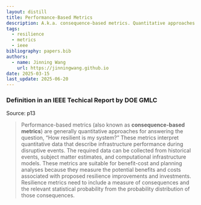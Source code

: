 ```yaml
---
layout: distill
title: Performance-Based Metrics
description: A.k.a. consequence-based metrics. Quantitative approaches for assessing system resilience.
tags:
  - resilience
  - metrics
  - ieee
bibliography: papers.bib
authors:
  - name: Jinning Wang
    url: https://jinningwang.github.io
date: 2025-03-15
last_update: 2025-06-20
---
```


### Definition in an IEEE Techical Report by DOE GMLC

Source: <d-cite key="chiu2020resilience"></d-cite> p13

> Performance-based metrics (also known as **consequence-based metrics**) are generally quantitative approaches for answering the question, “How resilient is my system?”
> These metrics interpret quantitative data that describe infrastructure performance during disruptive events.
> The required data can be collected from historical events, subject matter estimates, and computational infrastructure models.
> These metrics are suitable for benefit-cost and planning analyses because they measure the potential benefits and costs associated with proposed resilience improvements and investments.
> Resilience metrics need to include a measure of consequences and the relevant statistical probability from the probability distribution of those consequences.
